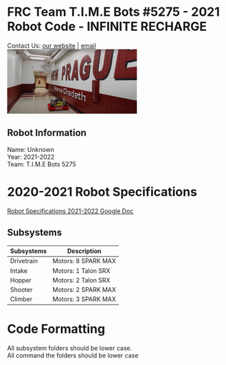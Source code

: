 
# FRC Team T.I.M.E Bots #5275 - 2021 Robot Code - INFINITE RECHARGE
Contact Us: [our website](https://www.timebots5275.com) | [email](mailto:team@timebots5275.com)  
 <img src="readmeimages/robot.png" alt="Robot image" width="60%"/>

## Robot Information  
Name: Unknown  
Year: 2021-2022  
Team: T.I.M.E Bots 5275  

# 2020-2021 Robot Specifications
[Robot Specifications 2021-2022 Google Doc](https://docs.google.com/document/d/1EWv7gEj-2pS71mKx4Zu3d4CnA1jr-3asu2jorQIAOFM/edit#)

## Subsystems  
| Subsystems | Description         |
| ---------- | ------------------- |
| Drivetrain | Motors: 8 SPARK MAX |
| Intake     | Motors: 1 Talon SRX |
| Hopper     | Motors: 2 Talon SRX |
| Shooter    | Motors: 2 SPARK MAX |
| Climber    | Motors: 3 SPARK MAX |

# Code Formatting
All subsystem folders should be lower case.  
All command the folders should be lower case
